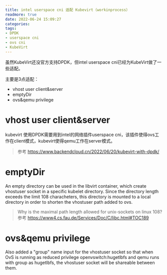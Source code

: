 ```yaml
---
title: intel userspace cni 适配 Kubevirt（workinprocess）
readmore: true
date: 2022-06-24 15:09:27
categories:
tags:
- DPDK
- userspace cni
- ovs cni
- KubeVirt
---
```


虽然KubeVirt还没官方支持DPDK，但intel userspace cni已经为KubeVirt做了一些适配。

主要是3点适配：
* vhost user client&server
* emptyDir
* ovs&qemu privilege

# vhost user client&server
kubevirt 使用DPDK需要用到intel的网络插件userspace cni，该插件使得ovs工作在client模式，kubevirt使得qemu工作在server模式。

> 参考 <a href="https://www.backendcloud.cn/2022/06/20/kubevirt-with-dpdk/" target="_blank">https://www.backendcloud.cn/2022/06/20/kubevirt-with-dpdk/</a>

# emptyDir
An empty directory can be used in the libvirt container, which
create vhostuser socket in a specific kubelet directory. Since
the directory length exceeds the limit 108 characheters, this
directory is mounted to a local directory in order to shorten
the vhostuser path added to ovs.



> Why is the maximal path length allowed for unix-sockets on linux 108?
> 参考 https://www4.cs.fau.de/Services/Doc/C/libc.html#TOC189

# ovs&qemu privilege
Also added a "group" name input for the vhostuser socket
so that when OvS is running as reduced privilege
openvswitch:hugetlbfs and qemu runs with group as
hugetlbfs, the vhostuser socket will be shareable between
them.
